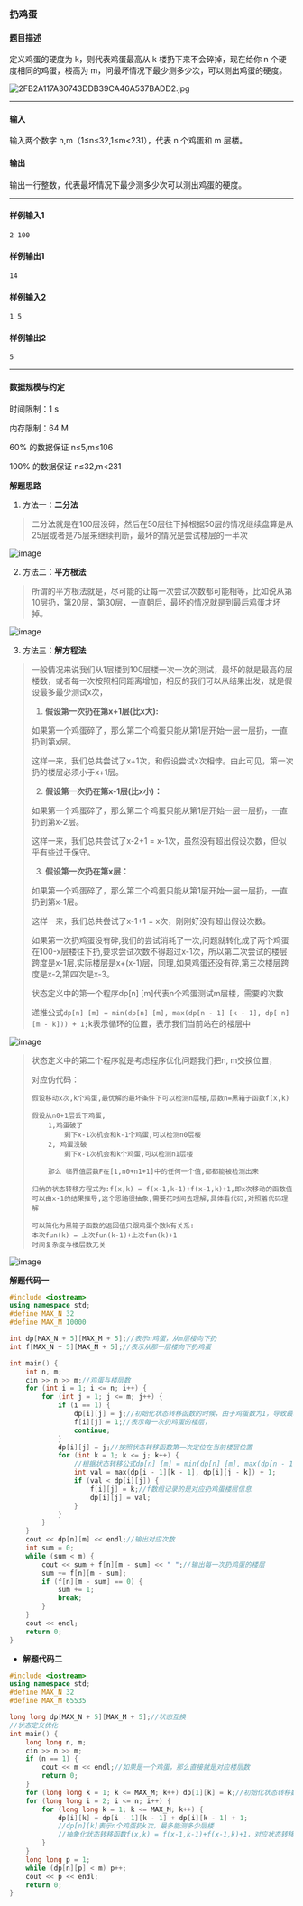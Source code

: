### 扔鸡蛋

#### 题目描述

定义鸡蛋的硬度为 k，则代表鸡蛋最高从 k 楼扔下来不会碎掉，现在给你 n 个硬度相同的鸡蛋，楼高为 m，问最坏情况下最少测多少次，可以测出鸡蛋的硬度。

![2FB2A117A30743DDB39CA46A537BADD2.jpg](http://47.93.11.51:88/img/2019-05-26/2FB2A117A30743DDB39CA46A537BADD2.jpg)

------

#### 输入

输入两个数字 n,m（1≤n≤32,1≤m<231），代表 n 个鸡蛋和 m 层楼。

#### 输出

输出一行整数，代表最坏情况下最少测多少次可以测出鸡蛋的硬度。

------

#### 样例输入1

```
2 100
```

#### 样例输出1

```
14
```

#### 样例输入2

```
1 5
```

#### 样例输出2

```
5
```

------

#### 数据规模与约定

时间限制：1 s

内存限制：64 M

60% 的数据保证 n≤5,m≤106

100% 的数据保证 n≤32,m<231

**解题思路**

1. 方法一：**二分法**

> 二分法就是在100层没碎，然后在50层往下掉根据50层的情况继续盘算是从25层或者是75层来继续判断，最坏的情况是尝试楼层的一半次

![image](https://github.com/hello-sources/Relative_Things/blob/master/img/Coding-Training_img/%E6%89%94%E9%B8%A1%E8%9B%8B_%E4%BA%8C%E5%88%86%E6%B3%95.png?raw=true)

2. 方法二：**平方根法**

> 所谓的平方根法就是，尽可能的让每一次尝试次数都可能相等，比如说从第10层扔，第20层，第30层，一直朝后，最坏的情况就是到最后鸡蛋才坏掉。

![image](https://github.com/hello-sources/Relative_Things/blob/master/img/Coding-Training_img/%E6%89%94%E9%B8%A1%E8%9B%8B_%E5%B9%B3%E6%96%B9%E6%A0%B9%E6%B3%95.png?raw=true)

3. 方法三：**解方程法**

> 一般情况来说我们从1层楼到100层楼一次一次的测试，最坏的就是最高的层楼数，或者每一次按照相同距离增加，相反的我们可以从结果出发，就是假设最多最少测试x次，
>
> 1. **假设第一次扔在第x+1层(比x大):**
>
> 如果第一个鸡蛋碎了，那么第二个鸡蛋只能从第1层开始一层一层扔，一直扔到第x层。
>
> 这样一来，我们总共尝试了x+1次，和假设尝试x次相悖。由此可见，第一次扔的楼层必须小于x+1层。
>
> 2. **假设第一次扔在第x-1层(比x小)：**
>
> 如果第一个鸡蛋碎了，那么第二个鸡蛋只能从第1层开始一层一层扔，一直扔到第x-2层。
>
> 这样一来，我们总共尝试了x-2+1 = x-1次，虽然没有超出假设次数，但似乎有些过于保守。
>
> 3. **假设第一次扔在第x层：**
>
> 如果第一个鸡蛋碎了，那么第二个鸡蛋只能从第1层开始一层一层扔，一直扔到第x-1层。
>
> 这样一来，我们总共尝试了x-1+1 = x次，刚刚好没有超出假设次数。
>
> 如果第一次扔鸡蛋没有碎,我们的尝试消耗了一次,问题就转化成了两个鸡蛋在100-x层楼往下扔,要求尝试次数不得超过x-1次，所以第二次尝试的楼层跨度是x-1层,实际楼层是x+(x-1)层，同理,如果鸡蛋还没有碎,第三次楼层跨度是x-2,第四次是x-3。
>
> 状态定义中的第一个程序dp[n] [m]代表n个鸡蛋测试m层楼，需要的次数
>
> 递推公式`dp[n] [m] = min(dp[n] [m], max(dp[n - 1] [k - 1], dp[ n] [m - k])) + 1;`k表示循环的位置，表示我们当前站在的楼层中

![image](https://github.com/hello-sources/Relative_Things/blob/master/img/Coding-Training_img/%E6%89%94%E9%B8%A1%E8%9B%8B_%E8%A7%A3%E6%96%B9%E7%A8%8B%E6%B3%951.png?raw=true)

> 状态定义中的第二个程序就是考虑程序优化问题我们把n, m交换位置，
>
> 对应伪代码：
>
> ```
> 假设移动x次,k个鸡蛋,最优解的最坏条件下可以检测n层楼,层数n=黑箱子函数f(x,k)
> 
> 假设从n0+1层丢下鸡蛋,
>     1,鸡蛋破了
>         剩下x-1次机会和k-1个鸡蛋,可以检测n0层楼
>     2, 鸡蛋没破
>         剩下x-1次机会和k个鸡蛋,可以检测n1层楼
>     
>     那么 临界值层数F在[1,n0+n1+1]中的任何一个值,都都能被检测出来
> 
> 归纳的状态转移方程式为:f(x,k) = f(x-1,k-1)+f(x-1,k)+1,即x次移动的函数值可以由x-1的结果推导,这个思路很抽象,需要花时间去理解,具体看代码,对照着代码理解
> 
> 可以简化为黑箱子函数的返回值只跟鸡蛋个数k有关系:
> 本次fun(k) = 上次fun(k-1)+上次fun(k)+1
> 时间复杂度与楼层数无关
> ```

![image](https://github.com/hello-sources/Relative_Things/blob/master/img/Coding-Training_img/%E6%89%94%E9%B8%A1%E8%9B%8B_%E8%A7%A3%E6%96%B9%E7%A8%8B%E6%B3%952.png?raw=true)

 **解题代码一**

```c++
#include <iostream>
using namespace std;
#define MAX_N 32
#define MAX_M 10000 

int dp[MAX_N + 5][MAX_M + 5];//表示n鸡蛋，从m层楼向下扔 
int f[MAX_N + 5][MAX_M + 5];//表示从那一层楼向下扔鸡蛋 

int main() {
	int n, m;
	cin >> n >> m;//鸡蛋与楼层数 
	for (int i = 1; i <= n; i++) {
		for (int j = 1; j <= m; j++) {
			if (i == 1) {
				dp[i][j] = j;//初始化状态转移函数的时候，由于鸡蛋数为1，导致最坏的结果就是楼层数 
				f[i][j] = 1;//表示每一次扔鸡蛋的楼层， 
				continue;
			}
			dp[i][j] = j;//按照状态转移函数第一次定位在当前楼层位置 
			for (int k = 1; k <= j; k++) {
				//根据状态转移公式dp[n] [m] = min(dp[n] [m], max(dp[n - 1] [k - 1], dp[ n] [m - k])) + 1 
				int val = max(dp[i - 1][k - 1], dp[i][j - k]) + 1;
				if (val < dp[i][j]) {
					f[i][j] = k;//f数组记录的是对应扔鸡蛋楼层信息 
					dp[i][j] = val;
				} 
			}
		}
	} 	
	cout << dp[n][m] << endl;//输出对应次数 
	int sum = 0;
	while (sum < m) {
		cout << sum + f[n][m - sum] << " ";//输出每一次扔鸡蛋的楼层 
		sum += f[n][m - sum];
		if (f[n][m - sum] == 0) {
			sum += 1;
			break;
		}
	}
	cout << endl;
	return 0;
}
```

- **解题代码二**

``` c++
#include <iostream>
using namespace std;
#define MAX_N 32
#define MAX_M 65535 

long long dp[MAX_N + 5][MAX_M + 5];//状态互换 
//状态定义优化 
int main() {
	long long n, m;
	cin >> n >> m;
	if (n == 1) {
		cout << m << endl;//如果是一个鸡蛋，那么直接就是对应楼层数 
		return 0;
	}  
	for (long long k = 1; k <= MAX_M; k++) dp[1][k] = k;//初始化状态转移数组 
	for (long long i = 2; i <= n; i++) {
		for (long long k = 1; k <= MAX_M; k++) {
			dp[i][k] = dp[i - 1][k - 1] + dp[i][k - 1] + 1;
			//dp[n][k]表示n个鸡蛋扔k次，最多能测多少层楼
			//抽象化状态转移函数f(x,k) = f(x-1,k-1)+f(x-1,k)+1，对应状态转移结果就是层数 
		}
	}
	long long p = 1;
	while (dp[n][p] < m) p++;
	cout << p << endl;
	return 0;
}
```





